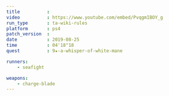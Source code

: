 ```yaml
---
title          :
video          : https://www.youtube.com/embed/PvqgmIBOY_g
run_type       : ta-wiki-rules
platform       : ps4
patch_version  : 
date           : 2019-08-25
time           : 04'18"18
quest          : 9★-a-whisper-of-white-mane

runners:
    - seafight

weapons:
    - charge-blade
---
```

